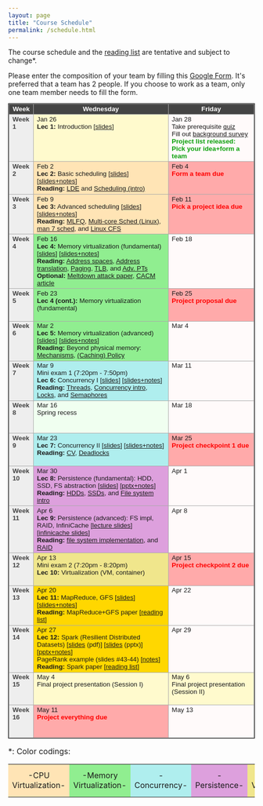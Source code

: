 ```yaml
---
layout: page
title: "Course Schedule"
permalink: /schedule.html
---
```


<style>
table.calendar {
    font-family: arial, helvetica;
    font-size: 10pt;
    empty-cells: show;
    border: 1px solid #000000;
    border-collapse: collapse;
}
table.calendar tr td {
    border: 1px solid #aaaaaa;
}
table.calendar tr {
    vertical-align: top;
    height: 5em;
    background: #ffffff;
}
table.calendar thead tr {
    text-align: center;
    background: #444444;
    color: #ffffff;
    height: auto;
    font-weight: bold;
}
/*.date {
	background: Gainsboro;
}*/
.holiday {
    background: #F0FFF0;
}
.lecture {
    background: #ffffaa;
}
.cpuvirt {
    background: Moccasin;
}
.memvirt {
    background: LightGreen;
}
.concurrency {
    background: PaleTurquoise;
}
.persistence {
    background: Plum;
}
.distsys {
    background: Aqua;
}
.distsys {
    background: Gold;
}
.virt {
    background: Khaki;
}
.presentation {
    background: LemonChiffon;
}
.exam {
    background: DarkOrange;
}
.important {
    background: Pink;
}
.nodue {
    background: #FFFAFA;
}
.optional {
    background: Linen;
}
.reading {
    color: Black;
}
.deadline {
    background: #ffaaaa;
}
.hwdue {
    color: #ff0000;
	font-weight: bold;
}
.assignment {
    color: #0aa00a;
	font-weight: bold;
}
.date {
	background: #eeeeee;
    color: #444444;
}
</style>

The course schedule and the <a href="./reading_list.html">reading list</a> are tentative and subject to change\*.

Please enter the composition of your team by
filling this <a href="https://forms.gle/8EzAp7QNcZ8XeVmV6">Google Form</a>.
It's preferred that a team has 2 people. If you choose to work as
a team, only one team member needs to fill the form.

<p>
<table class="calendar" cellspacing="0" cellpadding="6" width="100%">
 <thead>
  <tr>
   <td width="10%">Week</td><td width="55%">Wednesday</td>
   <td width="35%">Friday</td>
  </tr>
 </thead>

<!--tr--> <!-- week of Jan 20 -->
  <!--td id="2020-1-20" class="date"><b>Week 1</b></td>
  <td class="holiday">Jan 27<br/>
	<b>MLK Day</b> (NO CLASS)</td>
  <td class="nodue">Jan 23</td>
</tr-->
<tr> <!-- week of Jan 26 -->
  <td id="2021-1-26" class="date"><b>Week 1</b></td>
  <td class="presentation">Jan 26<br/>
	<b>Lec 1:</b> Introduction [<a href="./public/lecs/lec1-intro.pdf">slides</a>]
  </td>
  <td class="nodue">Jan 28<br/>
	Take prerequisite <a target="_blank" href="https://docs.google.com/document/d/1NRL5eLQ-KqhZ6f1PSk-vAbaE9y7FKVnD-aXTCUfBlH8/edit?usp=sharing">quiz</a> <br/>
	Fill out <a target="_blank" href="https://forms.gle/mDEHgcg5iwL1Ty1v8">background survey</a> <br/>
	<span class="assignment">Project list released: Pick your idea+form a team</span>
  </td>
</tr>
<tr> <!-- week of Feb 2 -->
  <td id="2021-2-2" class="date"><b>Week 2</b></td>
  <td class="cpuvirt">Feb 2<br/>
	<b>Lec 2:</b> Basic scheduling [<a href="./public/lecs/lec2-basic-sched.pdf">slides</a>] [<a href="./public/lecs/lec2-basic-sched+notes.pdf">slides+notes</a>] <br/>
    <b>Reading:</b> <a href="http://pages.cs.wisc.edu/~remzi/OSTEP/cpu-mechanisms.pdf">LDE</a> and <a href="http://pages.cs.wisc.edu/~remzi/Classes/537/Spring2016/Book/cpu-sched.pdf">Scheduling (intro)</a>
	</td>
  <td class="deadline">Feb 4<br/>
	<span class="hwdue">Form a team due</span></td>
</tr>
<tr> <!-- week of Feb 9 -->
  <td id="2021-2-9" class="date"><b>Week 3</b></td>
  <td class="cpuvirt">Feb 9<br/>
	<b>Lec 3:</b> Advanced scheduling [<a href="./public/lecs/lec3-advanced-sched.pdf">slides</a>] [<a href="./public/lecs/lec3-advanced-sched+notes.pdf">slides+notes</a>] <br/>
	<b>Reading:</b> <a href="https://pages.cs.wisc.edu/~remzi/Classes/537/Spring2016/Book/cpu-sched-mlfq.pdf">MLFQ</a>, <a href="https://pages.cs.wisc.edu/~remzi/OSTEP/cpu-sched-multi.pdf">Multi-core Sched (Linux)</a>, <a href="https://man7.org/linux/man-pages/man7/sched.7.html">man 7 sched</a>, and <a href="https://www.kernel.org/doc/html/latest/scheduler/sched-design-CFS.html">Linux CFS</a>
  </td>
  <td class="deadline">Feb 11<br/>
	<span class="hwdue">Pick a project idea due</span>
  </td>
</tr>
<tr> <!-- week of Feb 16 -->
  <td id="2021-2-16" class="date"><b>Week 4</b></td>
  <td class="memvirt">Feb 16<br/>
	<b>Lec 4:</b> Memory virtualization (fundamental) [<a href="./public/lecs/lec4-vm.pdf">slides</a>] [<a href="./public/lecs/lec4-vm+notes.pdf">slides+notes</a>] <br/>
	<b>Reading:</b> <a href="https://pages.cs.wisc.edu/~remzi/Classes/537/Spring2016/Book/vm-intro.pdf">Address spaces</a>, <a href="https://pages.cs.wisc.edu/~remzi/Classes/537/Spring2016/Book/vm-mechanism.pdf">Address translation</a>,
	<a href="https://pages.cs.wisc.edu/~remzi/Classes/537/Spring2016/Book/vm-paging.pdf">Paging</a>,
	<a href="https://pages.cs.wisc.edu/~remzi/Classes/537/Spring2016/Book/vm-tlbs.pdf">TLB</a>,
	and <a href="https://pages.cs.wisc.edu/~remzi/Classes/537/Spring2016/Book/vm-smalltables.pdf">Adv. PTs</a> <br/>
	<b>Optional:</b> <a href="https://meltdownattack.com/meltdown.pdf">Meltdown attack paper</a>, <a href="https://cacm.acm.org/magazines/2020/6/245161-meltdown/fulltext">CACM article</a>
  </td>
  <td class="nodue">Feb 18</td>
</tr>
<tr> <!-- week of Feb 23 -->
  <td id="2021-2-23" class="date"><b>Week 5</b></td>
  <td class="memvirt">Feb 23<br/>
	<b>Lec 4 (cont.):</b> Memory virtualization (fundamental)
  </td>
  <td class="deadline">Feb 25 <br/>
	<span class="hwdue">Project proposal due</span>
  </td>
</tr>
<tr> <!-- week of Mar 2 -->
  <td id="2021-3-2" class="date"><b>Week 6</b></td>
  <td class="memvirt">Mar 2<br/>
	<b>Lec 5:</b> Memory virtualization (advanced) [<a href="./public/lecs/lec5-vm-caching.pdf">slides</a>] [<a href="./public/lecs/lec5-vm-caching+notes.pdf">slides+notes</a>] <br/>
	<b>Reading:</b> Beyond physical memory: <a href="https://pages.cs.wisc.edu/~remzi/Classes/537/Spring2016/Book/vm-beyondphys.pdf">Mechanisms</a>,
	<a href="https://pages.cs.wisc.edu/~remzi/OSTEP/vm-beyondphys-policy.pdf">(Caching) Policy</a>
  </td>
  <td class="nodue">Mar 4</td>
</tr>
<tr> <!-- week of Mar 9 -->
  <td id="2021-3-9" class="date"><b>Week 7</b></td>
  <td class="concurrency">Mar 9<br/>
	Mini exam 1 (7:20pm - 7:50pm) <br/>
	<b>Lec 6:</b> Concurrency I [<a href="./public/lecs/lec6-concurrency.pdf">slides</a>] [<a href="./public/lecs/lec6-concurrency+notes.pdf">slides+notes</a>]<br/>
	<b>Reading:</b> <a href="https://pages.cs.wisc.edu/~remzi/OSTEP/threads-api.pdf">Threads</a>,
	<a href="https://pages.cs.wisc.edu/~remzi/OSTEP/threads-intro.pdf">Concurrency intro</a>,
	<a href="https://pages.cs.wisc.edu/~remzi/OSTEP/threads-locks.pdf">Locks</a>, and
	<a href="https://pages.cs.wisc.edu/~remzi/OSTEP/threads-sema.pdf">Semaphores</a>
  </td>
  <td class="nodue">Mar 11</td>
</tr>
<tr> <!-- week of Mar 16 -->
  <td id="2021-3-16" class="date"><b>Week 8</b></td>
  <td class="holiday">Mar 16<br/>
	Spring recess
	</td>
  <td class="nodue">Mar 18</td>
</tr>
<tr> <!-- week of Mar 23 -->
  <td id="2021-3-23" class="date"><b>Week 9</b></td>
  <td class="concurrency">Mar 23<br/>
	<b>Lec 7:</b> Concurrency II [<a href="./public/lecs/lec7-concurrency-cv.pdf">slides</a>] [<a href="./public/lecs/lec7-concurrency-cv+notes.pdf">slides+notes</a>]<br/>
	<b>Reading:</b> <a href="https://pages.cs.wisc.edu/~remzi/OSTEP/threads-cv.pdf">CV</a>, <a href="https://pages.cs.wisc.edu/~remzi/OSTEP/threads-bugs.pdf">Deadlocks</a>
  </td>
  <td class="deadline">Mar 25<br/>
	<span class="hwdue">Project checkpoint 1 due</span><br/>
  </td>
</tr>
<tr> <!-- week of Mar 30 -->
  <td id="2021-3-30" class="date"><b>Week 10</b></td>
  <td class="persistence">Mar 30<br/>
	<b>Lec 8:</b> Persistence (fundamental): HDD, SSD, FS abstraction [<a href="./public/lecs/lec8-persistence-hdd-ssd-fs.pdf">slides</a>] [<a href="./public/lecs/lec8-persistence-hdd-ssd-fs.pptx">pptx+notes</a>] <br/>
	<b>Reading:</b> <a href="https://pages.cs.wisc.edu/~remzi/Classes/537/Spring2016/Book/file-disks.pdf">HDDs</a>,
	<a href="https://pages.cs.wisc.edu/~remzi/Classes/537/Spring2016/Book/file-ssd.pdf">SSDs</a>, and 
	<a href="https://pages.cs.wisc.edu/~remzi/Classes/537/Spring2016/Book/file-intro.pdf">File system intro</a>
  </td>
  <td class="nodue">Apr 1</td>
</tr>
<tr> <!-- week of Apr 6 -->
  <td id="2021-4-6" class="date"><b>Week 11</b></td>
  <td class="persistence">Apr 6<br/>
	<b>Lec 9:</b> Persistence (advanced): FS impl, RAID, InfiniCache [<a href="./public/lecs/lec9-persistence-fs-raid.pdf">lecture slides</a>] [<a href="./public/lecs/infinicache.pdf">infinicache slides</a>] <br/>
	<b>Reading:</b> <a href="https://pages.cs.wisc.edu/~remzi/Classes/537/Spring2016/Book/file-implementation.pdf">file system implementation</a>, and
	<a href="https://pages.cs.wisc.edu/~remzi/Classes/537/Spring2016/Book/file-raid.pdf">RAID</a>
  </td>
  <td class="nodue">Apr 8</td>
</tr>
<tr> <!-- week of Apr 13 -->
  <td id="2021-4-13" class="date"><b>Week 12</b></td>
  <td class="virt">Apr 13<br/>
	Mini exam 2 (7:20pm - 8:20pm) <br/>
	<b>Lec 10:</b> Virtualization (VM, container)
	</td>
  <td class="deadline">Apr 15<br/>
	<span class="hwdue">Project checkpoint 2 due</span><br/>
  </td>
</tr>
<tr> <!-- week of Apr 20 -->
  <td id="2021-4-20" class="date"><b>Week 13</b></td>
  <td class="distsys">Apr 20<br/>
	<b>Lec 11:</b> MapReduce, GFS [<a href="./public/lecs/lec11-mapreduce-gfs.pdf">slides</a>] [<a href="./public/lecs/lec11-mapreduce-gfs+notes.pdf">slides+notes</a>] <br/>
	<b>Reading:</b> MapReduce+GFS paper [<a href="./reading_list.html">reading list</a>]
	</td>
  <td class="nodue">Apr 22</td>
</tr>
<tr> <!-- week of Apr 27 -->
  <td id="2021-4-27" class="date"><b>Week 14</b></td>
  <td class="distsys">Apr 27<br/>
	<b>Lec 12:</b> Spark (Resilient Distributed Datasets) [<a href="./public/lecs/lec12-spark.pdf">slides</a> (pdf)] [<a href="./public/lecs/lec12-spark.pptx">slides</a> (pptx)] [<a href="./public/lecs/lec12-spark+notes.pptx">pptx+notes</a>] <br/>
	PageRank example (slides #43-44) [<a href="./public/lecs/spark_pagerank_notes.pdf">notes</a>] <br/>
	<b>Reading:</b> Spark paper [<a href="./reading_list.html">reading list</a>]
	</td>
  <td class="nodue">Apr 29</td>
</tr>
<tr> <!-- week of May 4 -->
  <td id="2021-5-4" class="date"><b>Week 15</b></td>
  <td class="presentation">May 4<br/>
	Final project presentation (Session I)
	</td>
  <td class="presentation">May 6<br/>
	Final project presentation (Session II)
	</td>
</tr>
<tr> <!-- week of May 11 -->
  <td id="2021-5-11" class="date"><b>Week 16</b></td>
  <td class="deadline">May 11<br/>
	<span class="hwdue">Project everything due</span><br/>
	</td>
  <td class="nodue">May 13
  </td>
</tr>

</table>

</p>

<p style='font-size:12pt'>&#42;: Color codings:
<table style='font-size:12pt'>
<tr> 
	<td align="center" class="cpuvirt"> -CPU Virtualization- </td>
	<td align="center" class="memvirt"> -Memory Virtualization- </td>
	<td align="center" class="concurrency"> -Concurrency- </td>
	<td align="center" class="persistence"> -Persistence- </td>
	<td align="center" class="virt"> -VMs/Containers- </td>
	<td align="center" class="distsys"> -Distributed Systems- </td>
</tr>
</table>
